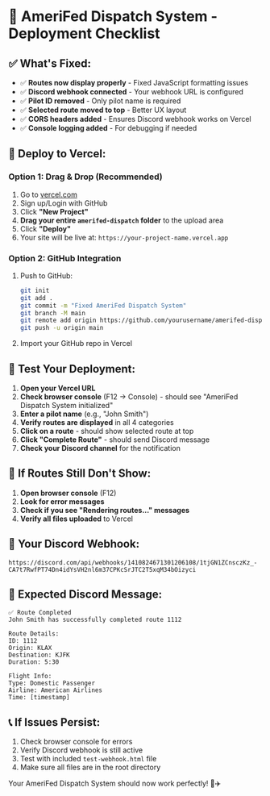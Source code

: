 # 🚁 AmeriFed Dispatch System - Deployment Checklist

## ✅ What's Fixed:
- ✅ **Routes now display properly** - Fixed JavaScript formatting issues
- ✅ **Discord webhook connected** - Your webhook URL is configured
- ✅ **Pilot ID removed** - Only pilot name is required
- ✅ **Selected route moved to top** - Better UX layout
- ✅ **CORS headers added** - Ensures Discord webhook works on Vercel
- ✅ **Console logging added** - For debugging if needed

## 🚀 Deploy to Vercel:

### Option 1: Drag & Drop (Recommended)
1. Go to [vercel.com](https://vercel.com)
2. Sign up/Login with GitHub
3. Click **"New Project"**
4. **Drag your entire `amerifed-dispatch` folder** to the upload area
5. Click **"Deploy"**
6. Your site will be live at: `https://your-project-name.vercel.app`

### Option 2: GitHub Integration
1. Push to GitHub:
   ```bash
   git init
   git add .
   git commit -m "Fixed AmeriFed Dispatch System"
   git branch -M main
   git remote add origin https://github.com/yourusername/amerifed-dispatch.git
   git push -u origin main
   ```
2. Import your GitHub repo in Vercel

## 🧪 Test Your Deployment:

1. **Open your Vercel URL**
2. **Check browser console** (F12 → Console) - should see "AmeriFed Dispatch System initialized"
3. **Enter a pilot name** (e.g., "John Smith")
4. **Verify routes are displayed** in all 4 categories
5. **Click on a route** - should show selected route at top
6. **Click "Complete Route"** - should send Discord message
7. **Check your Discord channel** for the notification

## 🔧 If Routes Still Don't Show:

1. **Open browser console** (F12)
2. **Look for error messages**
3. **Check if you see "Rendering routes..." messages**
4. **Verify all files uploaded** to Vercel

## 📱 Your Discord Webhook:
```
https://discord.com/api/webhooks/1410824671301206108/1tjGN1ZCnsczKz_-CA7t7RwfPT74Dn4idYsVH2nl6m37CPKcSrJTC2T5xqM34bOizyci
```

## 🎯 Expected Discord Message:
```
✅ Route Completed
John Smith has successfully completed route 1112

Route Details:
ID: 1112
Origin: KLAX
Destination: KJFK
Duration: 5:30

Flight Info:
Type: Domestic Passenger
Airline: American Airlines
Time: [timestamp]
```

## 📞 If Issues Persist:
1. Check browser console for errors
2. Verify Discord webhook is still active
3. Test with included `test-webhook.html` file
4. Make sure all files are in the root directory

Your AmeriFed Dispatch System should now work perfectly! 🚁✈️
